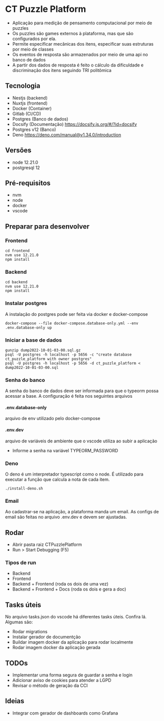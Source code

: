 # CT Puzzle Platform
- Aplicação para medição de pensamento computacional por meio de puzzles
- Os puzzles são games externos à plataforma, mas que são configurados por ela.
- Permite especificar mecânicas dos itens, especificar suas estruturas por meio de classes
- Os eventos de resposta são armazenados por meio de uma api no banco de dados
- A partir dos dados de resposta é feito o cálculo da dificuldade e discriminação dos itens seguindo TRI politômica

## Tecnologia
- Nestjs (backend)
- Nuxtjs (frontend)
- Docker (Container)
- Gitlab (CI/CD)
- Postgres (Banco de dados)
- Docsify (Documentação) https://docsify.js.org/#/?id=docsify
- Postgres v12 (Banco)
- Deno https://deno.com/manual@v1.34.0/introduction

## Versões
- node 12.21.0
- postgresql 12

## Pré-requisitos
- nvm
- node
- docker
- vscode

## Preparar para desenvolver

### Frontend
```
cd frontend
nvm use 12.21.0
npm install
```

### Backend
```
cd backend
nvm use 12.21.0
npm install
```

### Instalar postgres
A instalação do postgres pode ser feita via docker e docker-compose
```
docker-compose --file docker-compose.database-only.yml --env .env.database-only up
```

### Iniciar a base de dados
```
gunzip dump2022-10-01-03-00.sql.gz
psql -U postgres -h localhost -p 5656 -c "create database ct_puzzle_platform with owner postgres"
psql -U postgres -h localhost -p 5656 -d ct_puzzle_platform < dump2022-10-01-03-00.sql
```

### Senha do banco
A senha do banco de dados deve ser informada para que o typeorm possa acessar a base.
A configuração é feita nos seguintes arquivos
#### .env.database-only
arquivo de env utilizado pelo docker-compose
#### .env.dev 
arquivo de variáveis de ambiente que o vscode utiliza ao subir a aplicação
- Informe a senha na variável TYPEORM_PASSWORD

### Deno
O deno é um interpretador typescript como o node. 
É utilizado para executar a função que calcula a nota de cada item.
```
./install-deno.sh
```

### Email
Ao cadastrar-se na aplicação, a plataforma manda um email.
As configs de email são feitas no arquivo .env.dev e devem ser ajustadas.


## Rodar
- Abrir pasta raiz CTPuzzlePlatform
- Run > Start Debugging (F5)

### Tipos de run
- Backend
- Frontend
- Backend + Frontend (roda os dois de uma vez)
- Backend + Frontend + Docs (roda os dois e gera a doc)

## Tasks úteis
No arquivo tasks.json do vscode há diferentes tasks úteis. Confira lá. Algumas são:
- Rodar migrations
- Instalar gerador de documentção
- Buildar imagem docker da aplicação para rodar localmente
- Rodar imagem docker da aplicação gerada

## TODOs
- Implementar uma forma segura de guardar a senha e login
- Adicionar aviso de cookies para atender a LGPD
- Revisar o método de geração da CCI

## Ideias
- Integrar com gerador de dashboards como Grafana